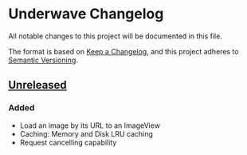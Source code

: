  # Underwave Changelog
All notable changes to this project will be documented in this file.

The format is based on [Keep a Changelog](https://keepachangelog.com/en/1.0.0/),
and this project adheres to [Semantic Versioning](https://semver.org/spec/v2.0.0.html).

 
## [Unreleased]
### Added
- Load an image by its URL to an ImageView
- Caching: Memory and Disk LRU caching
- Request cancelling capability
 
[Unreleased]: https://github.com/aallam/underwave/compare/master...develop
